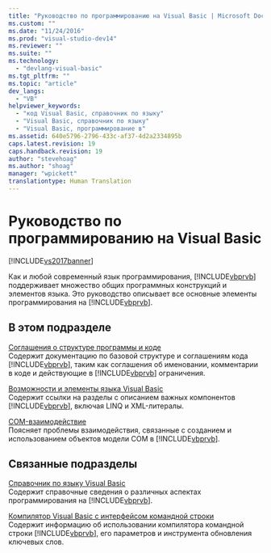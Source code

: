 ```yaml
---
title: "Руководство по программированию на Visual Basic | Microsoft Docs"
ms.custom: ""
ms.date: "11/24/2016"
ms.prod: "visual-studio-dev14"
ms.reviewer: ""
ms.suite: ""
ms.technology: 
  - "devlang-visual-basic"
ms.tgt_pltfrm: ""
ms.topic: "article"
dev_langs: 
  - "VB"
helpviewer_keywords: 
  - "код Visual Basic, справочник по языку"
  - "Visual Basic, справочник по языку"
  - "Visual Basic, программирование в"
ms.assetid: 640e5796-2796-433c-af37-4d2a2334895b
caps.latest.revision: 19
caps.handback.revision: 19
author: "stevehoag"
ms.author: "shoag"
manager: "wpickett"
translationtype: Human Translation
---
```

# Руководство по программированию на Visual Basic
[!INCLUDE[vs2017banner](../../csharp/includes/vs2017banner.md)]

Как и любой современный язык программирования, [!INCLUDE[vbprvb](../../csharp/programming-guide/concepts/linq/includes/vbprvb_md.md)] поддерживает множество общих программных конструкций и элементов языка.  Это руководство описывает все основные элементы программирования на [!INCLUDE[vbprvb](../../csharp/programming-guide/concepts/linq/includes/vbprvb_md.md)].  
  
## В этом подразделе  
 [Соглашения о структуре программы и коде](../../visual-basic/programming-guide/program-structure/program-structure-and-code-conventions.md)  
 Содержит документацию по базовой структуре и соглашениям кода [!INCLUDE[vbprvb](../../csharp/programming-guide/concepts/linq/includes/vbprvb_md.md)], таким как соглашения об именовании, комментарии в коде и действующие в [!INCLUDE[vbprvb](../../csharp/programming-guide/concepts/linq/includes/vbprvb_md.md)] ограничения.  
  
 [Возможности и элементы языка Visual Basic](../../visual-basic/programming-guide/language-features/index.md)  
 Содержит ссылки на разделы с описанием важных компонентов [!INCLUDE[vbprvb](../../csharp/programming-guide/concepts/linq/includes/vbprvb_md.md)], включая LINQ и XML\-литералы.  
  
 [COM\-взаимодействие](../../visual-basic/programming-guide/com-interop/index.md)  
 Поясняет проблемы взаимодействия, связанные с созданием и использованием объектов модели COM в [!INCLUDE[vbprvb](../../csharp/programming-guide/concepts/linq/includes/vbprvb_md.md)].  
  
## Связанные подразделы  
 [Справочник по языку Visual Basic](../../visual-basic/language-reference/index.md)  
 Содержит справочные сведения о различных аспектах программирования на [!INCLUDE[vbprvb](../../csharp/programming-guide/concepts/linq/includes/vbprvb_md.md)].  
  
 [Компилятор Visual Basic с интерфейсом командной строки](../../visual-basic/reference/command-line-compiler/index.md)  
 Содержит информацию об использовании компилятора командной строки [!INCLUDE[vbprvb](../../csharp/programming-guide/concepts/linq/includes/vbprvb_md.md)], его параметров и инструмента обновления ключевых слов.